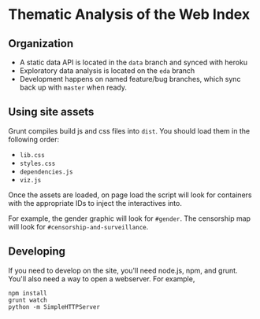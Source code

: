 # Thematic Analysis of the Web Index

## Organization

- A static data API is located in the `data` branch and synced with heroku
- Exploratory data analysis is located on the `eda` branch
- Development happens on named feature/bug branches, which sync back up with `master` when ready.

## Using site assets

Grunt compiles build js and css files into `dist`. You should load them in the following order:

- `lib.css`
- `styles.css`
- `dependencies.js`
- `viz.js`

Once the assets are loaded, on page load the script will look for containers with the appropriate IDs to inject the interactives into.

For example, the gender graphic will look for `#gender`. The censorship map will look for `#censorship-and-surveillance`.

## Developing

If you need to develop on the site, you'll need node.js, npm, and grunt. You'll also need a way to open a webserver. For example,

    npm install
    grunt watch
    python -m SimpleHTTPServer

